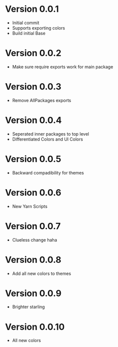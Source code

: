 # Version 0.0.1
- Initial commit
- Supports exporting colors
- Build initial Base

# Version 0.0.2
- Make sure require exports work for main package

# Version 0.0.3
- Remove AllPackages exports

# Version 0.0.4
- Seperated inner packages to top level
- Differentiated Colors and UI Colors

# Version 0.0.5
- Backward compadibility for themes

# Version 0.0.6
- New Yarn Scripts

# Version 0.0.7
- Clueless change haha

# Version 0.0.8
- Add all new colors to themes

# Version 0.0.9
- Brighter starling

# Version 0.0.10
- All new colors